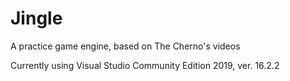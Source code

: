 # Jingle
A practice game engine, based on The Cherno's videos


Currently using Visual Studio Community Edition 2019, ver. 16.2.2
